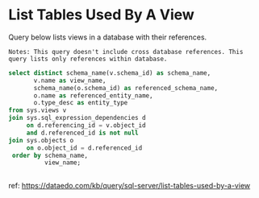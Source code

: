 # List Tables Used By A View

Query below lists views in a database with their references.

```
Notes: This query doesn't include cross database references. This query lists only references within database.
```


``` sql
select distinct schema_name(v.schema_id) as schema_name,
       v.name as view_name,
       schema_name(o.schema_id) as referenced_schema_name,
       o.name as referenced_entity_name,
       o.type_desc as entity_type
from sys.views v
join sys.sql_expression_dependencies d
     on d.referencing_id = v.object_id
     and d.referenced_id is not null
join sys.objects o
     on o.object_id = d.referenced_id
 order by schema_name,
          view_name;
	
```

ref: https://dataedo.com/kb/query/sql-server/list-tables-used-by-a-view